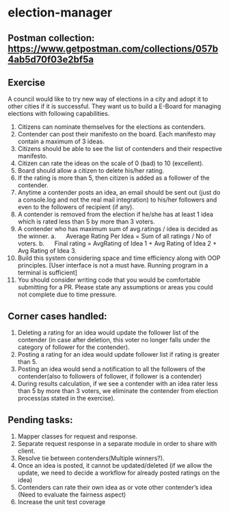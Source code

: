 # election-manager
## Postman collection: https://www.getpostman.com/collections/057b4ab5d70f03e2bf5a
## Exercise
A council would like to try new way of elections in a city and adopt it to other cities if it is successful. They want us to build a E-Board for managing elections with following capabilities.
1. Citizens can nominate themselves for the elections as contenders.
2. Contender can post their manifesto on the board. Each manifesto may contain a maximum of 3 ideas.
3. Citizens should be able to see the list of contenders and their respective manifesto.
4. Citizen can rate the ideas on the scale of 0 (bad) to 10 (excellent).
5. Board should allow a citizen to delete his/her rating.
6. If the rating is more than 5, then citizen is added as a follower of the contender.
7. Anytime a contender posts an idea, an email should be sent out (just do a console.log and not the real mail integration) to his/her followers and even to the followers of recipient (if any).
8. A contender is removed from the election if he/she has at least 1 idea which is rated less than 5 by more than 3 voters. 
9. A contender who has maximum sum of avg.ratings / idea is decided as the winner.
a.      Average Rating Per Idea = Sum of all ratings / No of voters.
b.      Final rating = AvgRating of Idea 1 + Avg Rating of Idea 2 + Avg Rating of Idea 3.
10. Build this system considering space and time efficiency along with OOP principles. [User interface is not a must have. Running program in a terminal is sufficient]
11. You should consider writing code that you would be comfortable submitting for a PR. Please state any assumptions or areas you could not complete due to time pressure.

## Corner cases handled:
1. Deleting a rating for an idea would update the follower list of the contender (in case after deletion, this voter no longer falls under the category of follower for the contender).
2. Posting a rating for an idea would update follower list if rating is greater than 5.
3. Posting an idea would send a notification to all the followers of the contender(also to followers of follower, if follower is a contender)
4. During results calculation, if we see a contender with an idea rater less than 5 by more than 3 voters, we eliminate the contender from election process(as stated in the exercise).


## Pending tasks:
1. Mapper classes for request and response.
2. Separate request response in a separate module in order to share with client.
3. Resolve tie between contenders(Multiple winners?).
4. Once an idea is posted, it cannot be updated/deleted (if we allow the update, we need to decide a workflow for already posted ratings on the idea)
5. Contenders can rate their own idea as or vote other contender’s idea (Need to evaluate the fairness aspect)
6. Increase the unit test coverage

